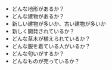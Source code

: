 - どんな地形があるか？
- どんな建物があるか？
- 新しい建物が多いか、古い建物が多いか
- 新しく開発されているか？
- どんな草木が植えられているか？
- どんな服を着ている人がいるか？
- どんな匂いがするか？
- どんなものが売っているか？
